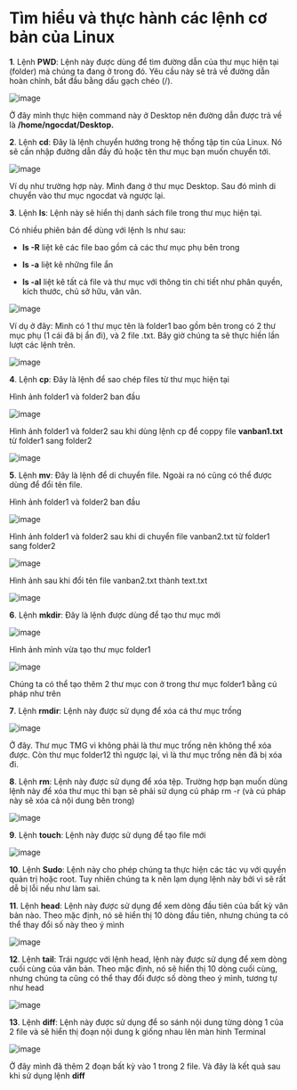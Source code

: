 # Tìm hiểu và thực hành các lệnh cơ bản của Linux

**1**. Lệnh **PWD**: Lệnh này được dùng để tìm đường dẫn của thư mục hiện tại (folder) mà chúng ta đang ở trong đó. Yêu cầu này sẽ trả về đường dẫn hoàn chỉnh, bắt đầu bằng dấu gạch chéo (/).

![image](https://user-images.githubusercontent.com/101611197/158766776-00f60af1-eae7-43b8-a5f7-7d547898324d.png)

Ở đây mình thực hiện command này ở Desktop nên đường dẫn được trả về là **/home/ngocdat/Desktop.**

**2**. Lệnh **cd**: Đây là lệnh chuyển hướng trong hệ thống tập tin của Linux. Nó sẽ cần nhập đường dẫn đầy đủ hoặc tên thư mục bạn muốn chuyển tới.

![image](https://user-images.githubusercontent.com/101611197/158768433-c648900e-b186-4cd3-872b-1677799dfb19.png)

Ví dụ như trường hợp này. Mình đang ở thư mục Desktop. Sau đó mình di chuyển vào thư mục ngocdat và ngược lại.

**3**. Lệnh **ls**: Lệnh này sẽ hiển thị danh sách file trong thư mục hiện tại.

Có nhiều phiên bản để dùng với lệnh ls như sau:

- **ls -R** liệt kê các file bao gồm cả các thư mục phụ bên trong

- **ls -a** liệt kê những file ẩn

- **ls -al** liệt kê tất cả file và thư mục với thông tin chi tiết như phân quyền, kích thước, chủ sở hữu, vân vân.

![image](https://user-images.githubusercontent.com/101611197/158771432-360f0f2f-07b9-4928-8817-84eb658c135b.png)

Ví dụ ở đây: Mình có 1 thư mục tên là folder1 bao gồm bên trong có 2 thư mục phụ (1 cái đã bị ẩn đi), và 2 file .txt. Bây giờ chúng ta sẽ thực hiền lần lượt các lệnh trên.

![image](https://user-images.githubusercontent.com/101611197/158772850-f196e14b-43af-4d02-ac84-0bc951a3841a.png)

**4**. Lệnh **cp**: Đây là lệnh để sao chép files từ thư mục hiện tại

Hình ảnh folder1 và folder2 ban đầu

![image](https://user-images.githubusercontent.com/101611197/158774501-c3951937-f6b6-43ca-9047-b30dccb3fdb3.png)

Hình ảnh folder1 và folder2 sau khi dùng lệnh cp để coppy file **vanban1.txt** từ folder1 sang folder2

![image](https://user-images.githubusercontent.com/101611197/158775069-37e9c1bc-ee1a-419c-a777-0a49aca3b39b.png)

**5**. Lệnh **mv**: Đây là lệnh để di chuyển file. Ngoài ra nó cũng có thể được dùng để đổi tên file.

Hình ảnh folder1 và folder2 ban đầu

![image](https://user-images.githubusercontent.com/101611197/158775681-94edd108-509b-4b22-be67-5e76c6a2401f.png)

Hình ảnh folder1 và folder2 sau khi di chuyển file vanban2.txt từ folder1 sang folder2

![image](https://user-images.githubusercontent.com/101611197/158775949-bea22e7c-6411-40eb-99f1-dc447e5be657.png)

Hình ảnh sau khi đổi tên file vanban2.txt thành text.txt

![image](https://user-images.githubusercontent.com/101611197/158776280-eee88753-04e1-40b2-a421-84b48f2631c5.png)

**6**. Lệnh **mkdir**: Đây là lệnh được dùng để tạo thư mục mới

![image](https://user-images.githubusercontent.com/101611197/158776994-7f8c376c-f234-4d76-8dff-78c90651c341.png)

Hình ảnh mình vừa tạo thư mục folder1

![image](https://user-images.githubusercontent.com/101611197/158777511-87023319-63af-4270-8d9d-8f47073502df.png)

Chúng ta có thể tạo thêm 2 thư mục con ở trong thư mục folder1 bằng cú pháp như trên

**7**. Lệnh **rmdir**: Lệnh này được sử dụng để xóa cá thư mục trống

![image](https://user-images.githubusercontent.com/101611197/158778462-5cd7938b-5e37-411b-bb20-aecac7b1bb4a.png)

Ở đây. Thư mục TMG vì không phải là thư mục trống nên không thể xóa được. Còn thư mục folder12 thì ngược lại, vì là thư mục trống nên đã bị xóa đi.

**8**. Lệnh **rm**: Lệnh này được sử dụng để xóa tệp. Trường hợp bạn muốn dùng lệnh này để xóa thư mục thì bạn sẽ phải sử dụng cú pháp rm -r (và cú pháp này sẽ xóa cả nội dung bên trong)

![image](https://user-images.githubusercontent.com/101611197/158779922-756a435c-86de-46c3-8314-e7111bda3946.png)

**9**. Lệnh **touch**: Lệnh này được sử dụng để tạo file mới

![image](https://user-images.githubusercontent.com/101611197/158780695-f724d579-a286-43d5-af71-bd1edd57d305.png)

**10**. Lệnh **Sudo**: Lệnh này cho phép chúng ta thực hiện các tác vụ với quyền quản trị hoặc root. Tuy nhiên chúng ta k nên lạm dụng lệnh này bởi vì sẽ rất dễ bị lỗi nếu như làm sai.

**11**. Lệnh **head**: Lệnh này được sử dụng để xem dòng đầu tiên của bất kỳ văn bản nào. Theo mặc định, nó sẽ hiển thị 10 dòng đầu tiên, nhưng chúng ta có thể thay đổi số này theo ý mình

![image](https://user-images.githubusercontent.com/101611197/158783149-45633cbd-27bf-4e01-b4a3-9f6e4cdc3fe4.png)

**12**. Lệnh **tail**: Trái ngược với lệnh head, lệnh này được sử dụng để xem dòng cuối cùng của văn bản. Theo mặc định, nó sẽ hiển thị 10 dòng cuối cùng, nhưng chúng ta cũng có thể thay đổi được số dòng theo ý mình, tương tự như head

![image](https://user-images.githubusercontent.com/101611197/158783725-a1b3c34c-a638-486d-97da-648da2650ba9.png)

**13**. Lệnh **diff**: Lệnh này được sử dụng để so sánh nội dung từng dòng 1 của 2 file và sẽ hiển thị đoạn nội dung k giống nhau lên màn hình Terminal

![image](https://user-images.githubusercontent.com/101611197/158784933-3caf2c55-09d2-4e1a-a1ad-d3d01cd35334.png)

Ở đây mình đã thêm 2 đoạn bất kỳ vào 1 trong 2 file. Và đây là kết quả sau khi sử dụng lệnh **diff**


